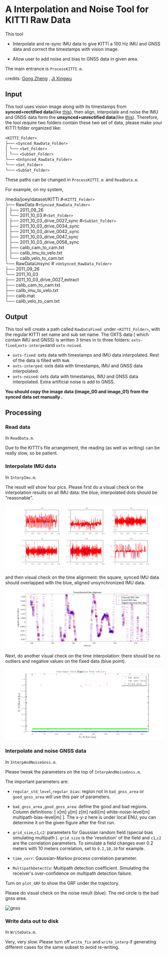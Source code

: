 # A Interpolation and Noise Tool for KITTI Raw Data

This tool

- Interpolate and re-sync IMU data to give KITTI a 100 Hz IMU and GNSS data and correct the timestamps with vision image.

- Allow user to add noise and bias to GNSS data in given area.

The main entrance is  `ProcessKITTI.m`. 

credits: [Gong Zheng](https://github.com/gauxonz) , [Ji Xingwu](https://github.com/jixingwu)



## Input

This tool uses vision image along with its timestamps from **synced+rectified data**(like [this](https://s3.eu-central-1.amazonaws.com/avg-kitti/raw_data/2011_10_03_drive_0027/2011_10_03_drive_0027_sync.zip)), then align, interpolate and noise the IMU and GNSS data form the **unsynced+unrectified data**(like [this](https://s3.eu-central-1.amazonaws.com/avg-kitti/raw_data/2011_10_03_drive_0027/2011_10_03_drive_0027_extract.zip)).  Therefore, the tool require two folders contain these two set of data, please make your KITTI folder organized like:

`<KITTI_Folder>`  
├──  `<Synced_RawData_Folder>`  
│   └── `<Set_Folder>`  
│       	└── `<SubSet_Folder>`  
└──  `<UnSynced_RawData_Folder>`  
    └── `<Set_Folder>`  
       	└── `<SubSet_Folder>`

These paths can be changed in `ProcessKITTI.m `and `ReadData.m`.



For example, on my system,

/media/joey/dataset/KITTI		#`<KITTI_Folder>`  
├── RawData							 #`<Synced_RawData_Folder>`  
│   ├── 2011_09_26  
│   └── 2011_10_03					#`<Set_Folder>`  
│       	├── 2011_10_03_drive_0027_sync	#`<SubSet_Folder>`  
│       	├── 2011_10_03_drive_0034_sync  
│       	├── 2011_10_03_drive_0042_sync  
│       	├── 2011_10_03_drive_0047_sync  
│       	├── 2011_10_03_drive_0058_sync  
│       	├── calib_cam_to_cam.txt  
│       	├── calib_imu_to_velo.txt  
│       	└── calib_velo_to_cam.txt  
└── RawDataUnsync			# `<UnSynced_RawData_Folder>`  
    ├── 2011_09_26  
	└── 2011_10_03  
        	├── 2011_10_03_drive_0027_extract  
        	├── calib_cam_to_cam.txt  
        	├── calib_imu_to_velo.txt  
        	├── calib.mat  
        	└── calib_velo_to_cam.txt

## Output

This tool will create a path called `RawDataFixed `under `<KITTI_Folder>`, with the regular KITTI set name and sub set name. The OXTS data ( which contain IMU and GNSS) is written 3 times in to three folders: `oxts-fixed`,`oxts-interped`and `oxts-noised`. 

- `oxts-fixed`: oxts data with timestamps and IMU data interpolated. Rest of the data is filled with `NaN`.
- `oxts-interped`: oxts data with timestamps, IMU and GNSS data interpolated.
- `oxts-noised`: oxts data with timestamps, IMU and GNSS data interpolated. Extra artificial noise is add to GNSS.

**You should copy the image data (image_00 and image_01) from the synced data set manually .**

## Processing 

### Read data

In `ReadData.m`.

Due to the KITTI's file arrangement, the reading (as well as writing) can be really slow, so be patient.

### Interpolate IMU data

In `InterpImu.m`.

The result will show four pics. Please first do a visual check on the interpolation results on all IMU data: the blue, interpolated dots should be "reasonable".

![imu-data-interp](doc/imu_data.svg)

and then visual check on the time alignment: the square, synced IMU data should overlapped with the blue, aligned unsynchronized IMU data.

![imu_align](doc/imu_align.svg)

Next, do another visual check on the time interpolation: there should be no outliers and negative values on the fixed data (blue point).

![imu_time](doc/imu_time.png)

### Interpolate and noise GNSS data

In `InterpAndNoiseGnss.m`.

Please tweak the parameters on the top of `InterpAndNoiseGnss.m`.

The important parameters are:

-  `regular_std_level`,`regular_bias`: region not in `bad_gnss_area` or `good_gnss_area` will use this pair of parameters.

- `bad_gnss_area` ,`good_gnss_area`: define the good and bad regions. Column definitions: [ x[m]	y[m]    z[m]  radii[m]  white-noise-level[m] multipath-bias-level[m]  ]. The x-y-z here is under local ENU, you can determine it on the given figure after the first run.
- `grid_size`,`c1`,`c2`: parameters for Gaussian random field (special bias simulating multipath ). `grid_size` is the 'resolution' of the field and `c1`,`c2` are the correlation parameters. To simulate a field changes ever 0.2 meters with 10 meters correlation, set to `0.2,10,10` for example.

- `time_corr`: Gaussian-Markov process correlation parameter. 

- `MultipathDetectCo`: Multipath detection coefficient. Simulating the receiver's over-confidence on multipath detection failure. 

Turn on `plot_GRF` to show the GRF under the trajectory.

Please do visual check on the noise result (blue). The red circle is the bad gnss area.

![gnss](doc/grf.svg)



### Write data out to disk

In `WriteData.m`.

Very, very slow. Please turn off `write_fix` and `write_interp` if generating different cases for the same subset to avoid re-writing.

